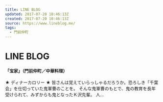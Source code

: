 ```yaml
---
title: LINE BLOG
updated: 2017-07-20 10:46:13Z
created: 2017-07-20 10:46:13Z
source: https://www.lineblog.me/
tags:
  - 門前仲町
---
```


# LINE BLOG

#### 「宝家」（門前仲町／中華料理）

★ ディナーカロリー ★ 皆さんは覚えていらっしゃるだろうか。恐ろしき「千葉会」を仕切っていた鬼軍曹のことを。 そんな鬼軍曹のもとで、鬼の教育を長年受けられて、みずからも鬼となったＫ沢先輩。 人...
